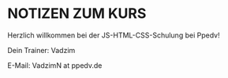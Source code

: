 # NOTIZEN ZUM KURS

Herzlich willkommen bei der JS-HTML-CSS-Schulung bei Ppedv!

Dein Trainer: Vadzim

E-Mail: VadzimN at ppedv.de
